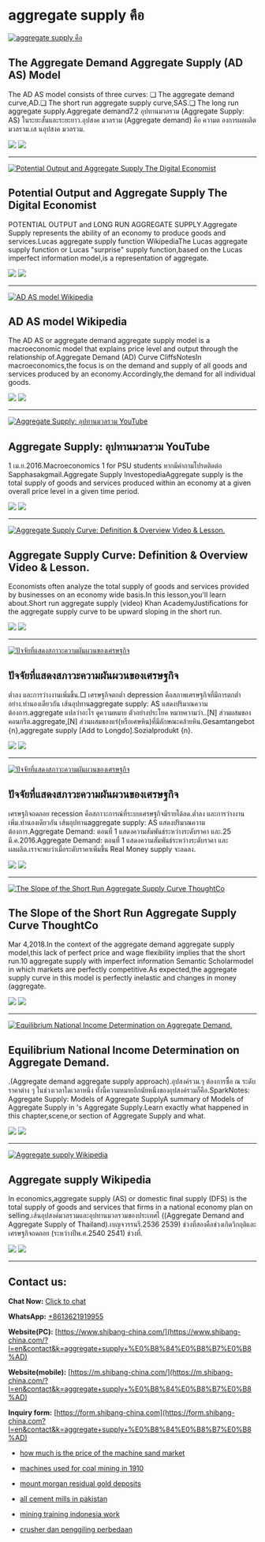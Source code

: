 # aggregate supply คือ

<a href="https://swt.shibang-china.com/?l=en&img&k=aggregate+supply+%E0%B8%84%E0%B8%B7%E0%B8%AD" target="_blank">![aggregate supply คือ](http://static.shibang-china.com/all-800x300/1524.jpg)</a>

## The Aggregate Demand Aggregate Supply (AD AS) Model
The AD AS model consists of three curves: ❑ The aggregate demand curve,AD.❑ The short run aggregate supply curve,SAS.❑ The long run aggregate supply.Aggregate demand7.2 อุปทานมวลรวม (Aggregate Supply: AS) ในระยะสั้นและระยะยาว.อุปสงค มวลรวม (Aggregate demand) คือ ความต องการผลผลิตมวลรวม.เส นอุปสงค มวลรวม.


<a href="https://whatsapp.shibangsoft.com/WhatsApp.php" target="_blank" title="WhatsApp">![](http://static.shibang-china.com/icon/whatsapp.png)</a> <a href="https://swt.shibang-china.com/?l=en&icon&k=aggregate+supply+%E0%B8%84%E0%B8%B7%E0%B8%AD" target="_blank">![](http://static.shibang-china.com/icon/chat-en.png)</a>

---

<a href="https://swt.shibang-china.com/?l=en&img&k=aggregate+supply+%E0%B8%84%E0%B8%B7%E0%B8%AD" target="_blank">![Potential Output and Aggregate Supply The Digital Economist](http://static.shibang-china.com/all-800x300/1318.jpg)</a>

## Potential Output and Aggregate Supply The Digital Economist
POTENTIAL OUTPUT and LONG RUN AGGREGATE SUPPLY.Aggregate Supply represents the ability of an economy to produce goods and services.Lucas aggregate supply function WikipediaThe Lucas aggregate supply function or Lucas &quot;surprise&quot; supply function,based on the Lucas imperfect information model,is a representation of aggregate.


<a href="https://whatsapp.shibangsoft.com/WhatsApp.php" target="_blank" title="WhatsApp">![](http://static.shibang-china.com/icon/whatsapp.png)</a> <a href="https://swt.shibang-china.com/?l=en&icon&k=aggregate+supply+%E0%B8%84%E0%B8%B7%E0%B8%AD" target="_blank">![](http://static.shibang-china.com/icon/chat-en.png)</a>

---

<a href="https://swt.shibang-china.com/?l=en&img&k=aggregate+supply+%E0%B8%84%E0%B8%B7%E0%B8%AD" target="_blank">![AD AS model Wikipedia](http://static.shibang-china.com/all-800x300/865.jpg)</a>

## AD AS model Wikipedia
The AD AS or aggregate demand aggregate supply model is a macroeconomic model that explains price level and output through the relationship of.Aggregate Demand (AD) Curve CliffsNotesIn macroeconomics,the focus is on the demand and supply of all goods and services produced by an economy.Accordingly,the demand for all individual goods.


<a href="https://whatsapp.shibangsoft.com/WhatsApp.php" target="_blank" title="WhatsApp">![](http://static.shibang-china.com/icon/whatsapp.png)</a> <a href="https://swt.shibang-china.com/?l=en&icon&k=aggregate+supply+%E0%B8%84%E0%B8%B7%E0%B8%AD" target="_blank">![](http://static.shibang-china.com/icon/chat-en.png)</a>

---

<a href="https://swt.shibang-china.com/?l=en&img&k=aggregate+supply+%E0%B8%84%E0%B8%B7%E0%B8%AD" target="_blank">![Aggregate Supply: อุปทานมวลรวม YouTube](http://static.shibang-china.com/all-800x300/530.jpg)</a>

## Aggregate Supply: อุปทานมวลรวม YouTube
1 เม.ย.2016.Macroeconomics 1 for PSU students หากมีคำถามโปรดติดต่อ Sapphasakgmail.Aggregate Supply InvestopediaAggregate supply is the total supply of goods and services produced within an economy at a given overall price level in a given time period.


<a href="https://whatsapp.shibangsoft.com/WhatsApp.php" target="_blank" title="WhatsApp">![](http://static.shibang-china.com/icon/whatsapp.png)</a> <a href="https://swt.shibang-china.com/?l=en&icon&k=aggregate+supply+%E0%B8%84%E0%B8%B7%E0%B8%AD" target="_blank">![](http://static.shibang-china.com/icon/chat-en.png)</a>

---

<a href="https://swt.shibang-china.com/?l=en&img&k=aggregate+supply+%E0%B8%84%E0%B8%B7%E0%B8%AD" target="_blank">![Aggregate Supply Curve: Definition &amp; Overview Video &amp; Lesson.](http://static.shibang-china.com/all-800x300/1394.jpg)</a>

## Aggregate Supply Curve: Definition &amp; Overview Video &amp; Lesson.
Economists often analyze the total supply of goods and services provided by businesses on an economy wide basis.In this lesson,you&#39;ll learn about.Short run aggregate supply (video) Khan AcademyJustifications for the aggregate supply curve to be upward sloping in the short run.


<a href="https://whatsapp.shibangsoft.com/WhatsApp.php" target="_blank" title="WhatsApp">![](http://static.shibang-china.com/icon/whatsapp.png)</a> <a href="https://swt.shibang-china.com/?l=en&icon&k=aggregate+supply+%E0%B8%84%E0%B8%B7%E0%B8%AD" target="_blank">![](http://static.shibang-china.com/icon/chat-en.png)</a>

---

<a href="https://swt.shibang-china.com/?l=en&img&k=aggregate+supply+%E0%B8%84%E0%B8%B7%E0%B8%AD" target="_blank">![ปัจจัยที่แสดงสภาวะความผันผวนของเศรษฐกิจ](http://static.shibang-china.com/all-800x300/1246.jpg)</a>

## ปัจจัยที่แสดงสภาวะความผันผวนของเศรษฐกิจ
ตํ่าลง และการว่างงานเพิ่มขึ้น.□ เศรษฐกิจตกตํ่า depression คือสภาพเศรษฐกิจที่มีการตกตํ่าอย่าง.ทํานองเดียวกัน เส้นอุปทานaggregate supply: AS แสดงปริมาณความต้องการ.aggregate แปลว่าอะไร ดูความหมาย ตัวอย่างประโยค หมายความว่า..[N] ส่วนผสมของคอนกรีต.aggregate,[N] ส่วนผสมของแร่(หรือเศษหิน)ที่มีลักษณะคล้ายหิน.Gesamtangebot {n},aggregate supply [Add to Longdo].Sozialprodukt {n}.


<a href="https://whatsapp.shibangsoft.com/WhatsApp.php" target="_blank" title="WhatsApp">![](http://static.shibang-china.com/icon/whatsapp.png)</a> <a href="https://swt.shibang-china.com/?l=en&icon&k=aggregate+supply+%E0%B8%84%E0%B8%B7%E0%B8%AD" target="_blank">![](http://static.shibang-china.com/icon/chat-en.png)</a>

---

<a href="https://swt.shibang-china.com/?l=en&img&k=aggregate+supply+%E0%B8%84%E0%B8%B7%E0%B8%AD" target="_blank">![ปัจจัยที่แสดงสภาวะความผันผวนของเศรษฐกิจ](http://static.shibang-china.com/all-800x300/349.jpg)</a>

## ปัจจัยที่แสดงสภาวะความผันผวนของเศรษฐกิจ
เศรษฐกิจถดถอย recession คือสภาวะการณ์ที่ระบบเศรษฐกิจมีรายได้ลด.ตํ่าลง และการว่างงานเพิ่ม.ทํานองเดียวกัน เส้นอุปทานaggregate supply: AS แสดงปริมาณความต้องการ.Aggregate Demand: ตอนที่ 1 แสดงความสัมพันธ์ระหว่างระดับราคา และ.25 มี.ค.2016.Aggregate Demand: ตอนที่ 1 แสดงความสัมพันธ์ระหว่างระดับราคา และ ผลผลิต.เราจะพบว่าเมื่อระดับราคาเพิ่มขึ้น Real Money supply จะลดลง.


<a href="https://whatsapp.shibangsoft.com/WhatsApp.php" target="_blank" title="WhatsApp">![](http://static.shibang-china.com/icon/whatsapp.png)</a> <a href="https://swt.shibang-china.com/?l=en&icon&k=aggregate+supply+%E0%B8%84%E0%B8%B7%E0%B8%AD" target="_blank">![](http://static.shibang-china.com/icon/chat-en.png)</a>

---

<a href="https://swt.shibang-china.com/?l=en&img&k=aggregate+supply+%E0%B8%84%E0%B8%B7%E0%B8%AD" target="_blank">![The Slope of the Short Run Aggregate Supply Curve ThoughtCo](http://static.shibang-china.com/all-800x300/415.jpg)</a>

## The Slope of the Short Run Aggregate Supply Curve ThoughtCo
Mar 4,2018.In the context of the aggregate demand aggregate supply model,this lack of perfect price and wage flexibility implies that the short run.10 aggregate supply with imperfect information Semantic Scholarmodel in which markets are perfectly competitive.As expected,the aggregate supply curve in this model is perfectly inelastic and changes in money (aggregate.


<a href="https://whatsapp.shibangsoft.com/WhatsApp.php" target="_blank" title="WhatsApp">![](http://static.shibang-china.com/icon/whatsapp.png)</a> <a href="https://swt.shibang-china.com/?l=en&icon&k=aggregate+supply+%E0%B8%84%E0%B8%B7%E0%B8%AD" target="_blank">![](http://static.shibang-china.com/icon/chat-en.png)</a>

---

<a href="https://swt.shibang-china.com/?l=en&img&k=aggregate+supply+%E0%B8%84%E0%B8%B7%E0%B8%AD" target="_blank">![Equilibrium National Income Determination on Aggregate Demand.](http://static.shibang-china.com/all-800x300/357.jpg)</a>

## Equilibrium National Income Determination on Aggregate Demand.
.(Aggregate demand aggregate supply approach).อุปสงค์รวม.ๆ ต้องการซื้อ ณ ระดับราคาต่าง ๆ ในช่วงเวลาใดเวลาหนึ่ง ทั้งนี้ความหมายอีกนัยหนึ่งของอุปสงค์รวมก็คือ.SparkNotes: Aggregate Supply: Models of Aggregate SupplyA summary of Models of Aggregate Supply in &#39;s Aggregate Supply.Learn exactly what happened in this chapter,scene,or section of Aggregate Supply and what.


<a href="https://whatsapp.shibangsoft.com/WhatsApp.php" target="_blank" title="WhatsApp">![](http://static.shibang-china.com/icon/whatsapp.png)</a> <a href="https://swt.shibang-china.com/?l=en&icon&k=aggregate+supply+%E0%B8%84%E0%B8%B7%E0%B8%AD" target="_blank">![](http://static.shibang-china.com/icon/chat-en.png)</a>

---

<a href="https://swt.shibang-china.com/?l=en&img&k=aggregate+supply+%E0%B8%84%E0%B8%B7%E0%B8%AD" target="_blank">![Aggregate supply Wikipedia](http://static.shibang-china.com/all-800x300/753.jpg)</a>

## Aggregate supply Wikipedia
In economics,aggregate supply (AS) or domestic final supply (DFS) is the total supply of goods and services that firms in a national economy plan on selling.เส้นอุปสงค์มวลรวมและอุปทานมวลรวมของประเทศไ ((Aggregate Demand and Aggregate Supply of Thailand).เบญจวรรนรี.2536 2539) ช่วงที่สองคือช่วงเกิดวิกฤติและเศรษฐกิจถดถอย (ระหว่างปีพ.ศ.2540 2541) ช่วงที่.


<a href="https://whatsapp.shibangsoft.com/WhatsApp.php" target="_blank" title="WhatsApp">![](http://static.shibang-china.com/icon/whatsapp.png)</a> <a href="https://swt.shibang-china.com/?l=en&icon&k=aggregate+supply+%E0%B8%84%E0%B8%B7%E0%B8%AD" target="_blank">![](http://static.shibang-china.com/icon/chat-en.png)</a>

---
## Contact us:

**Chat Now:** [Click to chat](https://swt.shibang-china.com?l=en&contact&k=aggregate+supply+%E0%B8%84%E0%B8%B7%E0%B8%AD)

**WhatsApp:**  [+8613621919955](https://whatsapp.shibangsoft.com/WhatsApp.php)

**Website(PC):** [https://www.shibang-china.com/](https://www.shibang-china.com/?l=en&contact&k=aggregate+supply+%E0%B8%84%E0%B8%B7%E0%B8%AD)

**Website(mobile):** [https://m.shibang-china.com/](https://m.shibang-china.com/?l=en&contact&k=aggregate+supply+%E0%B8%84%E0%B8%B7%E0%B8%AD)

**Inquiry form:** [https://form.shibang-china.com](https://form.shibang-china.com?l=en&contact&k=aggregate+supply+%E0%B8%84%E0%B8%B7%E0%B8%AD)

* [how much is the price of the machine sand market](../134/how%20much%20is%20the%20price%20of%20the%20machine%20sand%20market.md)

* [machines used for coal mining in 1910](../130/machines%20used%20for%20coal%20mining%20in%201910.md)

* [mount morgan residual gold deposits](../138/mount%20morgan%20residual%20gold%20deposits.md)

* [all cement mills in pakistan](../127/all%20cement%20mills%20in%20pakistan.md)

* [mining training indonesia work](../133/mining%20training%20indonesia%20work.md)

* [crusher dan penggiling perbedaan](../136/crusher%20dan%20penggiling%20perbedaan.md)